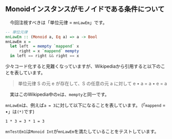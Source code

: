 ## Monoidインスタンスがモノイドである条件について

　今回注視すべきは「単位元律 = `mnLawEm`」です。

```haskell
-- 単位元律
mnLawEm :: (Monoid a, Eq a) => a -> Bool
mnLawEm x =
  let left  = mempty `mappend` x
      right = x `mappend` mempty
  in left == right && right == x
```

少々コード化すると見難くなっていますが、Wikipediaから引用すると以下のことを表しています。

> 単位元律
>     S の元 e が存在して、S の任意の元 a に対して e • a = a • e = a

　実はこのWikipedia中の`e`は、`mempty`と同一です。

`mnLawEm`は、例えば`a = 3`に対して以下になることを表しています。
(「`mappend` = •」は`(*)`です)

```
1 * 3 = 3 * 1 = 3
```

`mnTestEm1`は`Monoid Int`が`mnLawEm`を満たしていることをテストしています。

